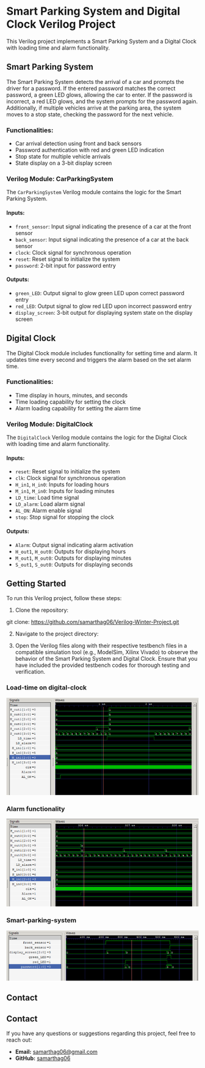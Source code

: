 # Smart Parking System and Digital Clock Verilog Project

This Verilog project implements a Smart Parking System and a Digital Clock with loading time and alarm functionality.

## Smart Parking System

The Smart Parking System detects the arrival of a car and prompts the driver for a password. If the entered password matches the correct password, a green LED glows, allowing the car to enter. If the password is incorrect, a red LED glows, and the system prompts for the password again. Additionally, if multiple vehicles arrive at the parking area, the system moves to a stop state, checking the password for the next vehicle.

### Functionalities:
- Car arrival detection using front and back sensors
- Password authentication with red and green LED indication
- Stop state for multiple vehicle arrivals
- State display on a 3-bit display screen

### Verilog Module: CarParkingSystem

The `CarParkingSystem` Verilog module contains the logic for the Smart Parking System.

#### Inputs:
- `front_sensor`: Input signal indicating the presence of a car at the front sensor
- `back_sensor`: Input signal indicating the presence of a car at the back sensor
- `clock`: Clock signal for synchronous operation
- `reset`: Reset signal to initialize the system
- `password`: 2-bit input for password entry

#### Outputs:
- `green_LED`: Output signal to glow green LED upon correct password entry
- `red_LED`: Output signal to glow red LED upon incorrect password entry
- `display_screen`: 3-bit output for displaying system state on the display screen

## Digital Clock

The Digital Clock module includes functionality for setting time and alarm. It updates time every second and triggers the alarm based on the set alarm time.

### Functionalities:
- Time display in hours, minutes, and seconds
- Time loading capability for setting the clock
- Alarm loading capability for setting the alarm time

### Verilog Module: DigitalClock

The `DigitalClock` Verilog module contains the logic for the Digital Clock with loading time and alarm functionality.

#### Inputs:
- `reset`: Reset signal to initialize the system
- `clk`: Clock signal for synchronous operation
- `H_in1`, `H_in0`: Inputs for loading hours
- `M_in1`, `M_in0`: Inputs for loading minutes
- `LD_time`: Load time signal
- `LD_alarm`: Load alarm signal
- `AL_ON`: Alarm enable signal
- `stop`: Stop signal for stopping the clock

#### Outputs:
- `Alarm`: Output signal indicating alarm activation
- `H_out1`, `H_out0`: Outputs for displaying hours
- `M_out1`, `M_out0`: Outputs for displaying minutes
- `S_out1`, `S_out0`: Outputs for displaying seconds

## Getting Started

To run this Verilog project, follow these steps:

1. Clone the repository:

git clone: https://github.com/samarthag06/Verilog-Winter-Project.git


2. Navigate to the project directory:

3. Open the Verilog files along with their respective testbench files in a compatible simulation tool (e.g., ModelSim, Xilinx Vivado) to observe the behavior of the Smart Parking System and Digital Clock. Ensure that you have included the provided testbench codes for thorough testing and verification.

### Load-time on digital-clock
![Home Page](Load-time.png)

### Alarm functionality
![Booking Appointment](Alarm.png)

### Smart-parking-system
![Manage Profile](Smart-parking-system.png)


## Contact

## Contact

If you have any questions or suggestions regarding this project, feel free to reach out:

- **Email:** samarthag06@gmail.com
- **GitHub:** [samarthag06](https://github.com/samarthag06)
